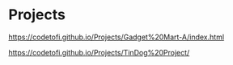 # Projects
https://codetofi.github.io/Projects/Gadget%20Mart-A/index.html

https://codetofi.github.io/Projects/TinDog%20Project/
